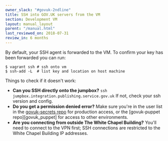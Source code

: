 ```yaml
---
owner_slack: "#govuk-2ndline"
title: SSH into GOV.UK servers from the VM
section: Development VM
layout: manual_layout
parent: "/manual.html"
last_reviewed_on: 2018-07-31
review_in: 6 months
---
```


By default, your SSH agent is forwarded to the VM. To confirm your key has
been forwarded you can run:

```shell
$ vagrant ssh # ssh onto vm
$ ssh-add -L  # list key and location on host machine
```

Things to check if it doesn't work:

- **Can you SSH directly onto the jumpbox?**
  `ssh jumpbox.integration.publishing.service.gov.uk` If not, check your ssh
  version and config.
- **Do you get a permission denied error?** Make sure you're in the
  user list in the [govuk-secrets repo][govuk-secrets] for production access,
  or the [govuk-puppet repo][govuk_puppet] for access to other environments.
- **Are you connecting from outside The White Chapel Building?**
  You'll need to connect to the VPN first; SSH connections are restricted
  to the White Chapel Building IP addresses.

[govuk-secrets]: https://github.com/alphagov/govuk-secrets/tree/master/puppet/hieradata
[govuk-puppet]: https://github.com/alphagov/govuk-puppet/tree/master/hieradata

